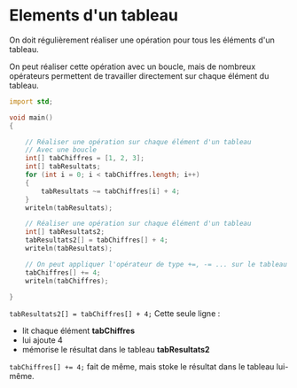 # Elements d'un tableau

On doit régulièrement réaliser une opération pour tous les éléments d'un tableau.

On peut réaliser cette opération avec un boucle, mais de nombreux opérateurs permettent de travailler directement sur chaque élément du tableau.

```D
import std;

void main()
{

    // Réaliser une opération sur chaque élément d'un tableau 
    // Avec une boucle
    int[] tabChiffres = [1, 2, 3];
    int[] tabResultats;
    for (int i = 0; i < tabChiffres.length; i++)
    {
        tabResultats ~= tabChiffres[i] + 4;
    }
    writeln(tabResultats);

    // Réaliser une opération sur chaque élément d'un tableau 
    int[] tabResultats2;
    tabResultats2[] = tabChiffres[] + 4;
    writeln(tabResultats);

    // On peut appliquer l'opérateur de type +=, -= ... sur le tableau lui-même
    tabChiffres[] += 4;
    writeln(tabChiffres);

}
```

`tabResultats2[] = tabChiffres[] + 4;`  Cette seule ligne :
- lit chaque élément **tabChiffres**
- lui ajoute 4
- mémorise le résultat dans le tableau **tabResultats2** 

 `tabChiffres[] += 4;` fait de même, mais stoke le résultat dans le tableau lui-même.

